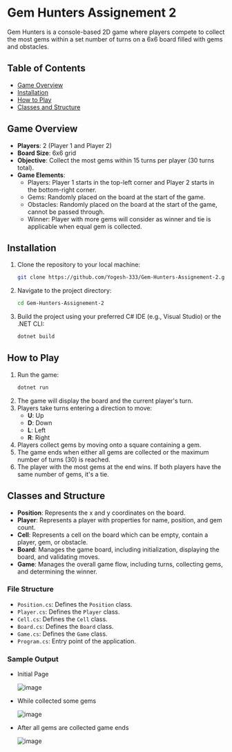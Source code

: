 # Gem Hunters Assignement 2

Gem Hunters is a console-based 2D game where players compete to collect the most gems within a set number of turns on a 6x6 board filled with gems and obstacles.

## Table of Contents

- [Game Overview](#game-overview)
- [Installation](#installation)
- [How to Play](#how-to-play)
- [Classes and Structure](#classes-and-structure)

## Game Overview

- **Players**: 2 (Player 1 and Player 2)
- **Board Size**: 6x6 grid
- **Objective**: Collect the most gems within 15 turns per player (30 turns total).
- **Game Elements**:
  - Players: Player 1 starts in the top-left corner and Player 2 starts in the bottom-right corner.
  - Gems: Randomly placed on the board at the start of the game.
  - Obstacles: Randomly placed on the board at the start of the game, cannot be passed through.
  - Winner: Player with more gems will consider as winner and tie is applicable when equal gem is collected.

## Installation

1. Clone the repository to your local machine:
    ```sh
    git clone https://github.com/Yogesh-333/Gem-Hunters-Assignement-2.git
    ```
2. Navigate to the project directory:
    ```sh
    cd Gem-Hunters-Assignement-2
    ```
3. Build the project using your preferred C# IDE (e.g., Visual Studio) or the .NET CLI:
    ```sh
    dotnet build
    ```

## How to Play

1. Run the game:
    ```sh
    dotnet run
    ```
2. The game will display the board and the current player's turn.
3. Players take turns entering a direction to move:
    - **U**: Up
    - **D**: Down
    - **L**: Left
    - **R**: Right
4. Players collect gems by moving onto a square containing a gem.
5. The game ends when either all gems are collected or the maximum number of turns (30) is reached.
6. The player with the most gems at the end wins. If both players have the same number of gems, it's a tie.

## Classes and Structure

- **Position**: Represents the x and y coordinates on the board.
- **Player**: Represents a player with properties for name, position, and gem count.
- **Cell**: Represents a cell on the board which can be empty, contain a player, gem, or obstacle.
- **Board**: Manages the game board, including initialization, displaying the board, and validating moves.
- **Game**: Manages the overall game flow, including turns, collecting gems, and determining the winner.

### File Structure

- `Position.cs`: Defines the `Position` class.
- `Player.cs`: Defines the `Player` class.
- `Cell.cs`: Defines the `Cell` class.
- `Board.cs`: Defines the `Board` class.
- `Game.cs`: Defines the `Game` class.
- `Program.cs`: Entry point of the application.

### Sample Output

- Initial Page
  
  ![image](https://github.com/Yogesh-333/Gem-Hunters-Assignement-2/assets/69694320/e821cf1c-43f5-4cae-bb53-568a70bf759f)

- While collected some gems

  ![image](https://github.com/Yogesh-333/Gem-Hunters-Assignement-2/assets/69694320/91d4b3f3-c8d9-4d7c-9103-0008a1a8b1e7)

- After all gems are collected game ends

  ![image](https://github.com/Yogesh-333/Gem-Hunters-Assignement-2/assets/69694320/d48eeb25-3a7a-4ad0-95b0-6ec25609e742)



